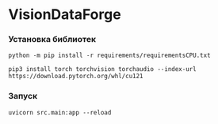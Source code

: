 # VisionDataForge


### Установка библиотек
```
python -m pip install -r requirements/requirementsCPU.txt 

pip3 install torch torchvision torchaudio --index-url https://download.pytorch.org/whl/cu121
```

### Запуск
```
uvicorn src.main:app --reload
```